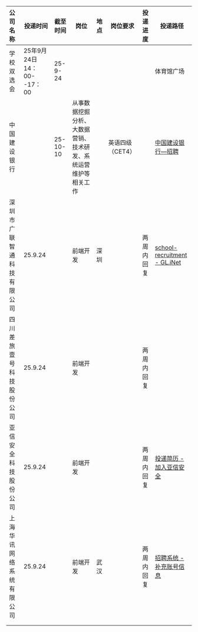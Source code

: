 | 公司名称                   | 投递时间                  | 截至时间 | 岗位                                                         | 地点 | 岗位要求         | 投递进度   | 投递路径                                                     |
| :------------------------- | ------------------------- | -------- | ------------------------------------------------------------ | ---- | ---------------- | :--------- | ------------------------------------------------------------ |
| 学校双选会                 | 25年9月24日14：00--17：00 | 25-9-24  |                                                              |      |                  |            | 体育馆广场                                                   |
| 中国建设银行               |                           | 25-10-10 | 从事数据挖掘分析、大数据营销、技术研发、系统运营维护等相关工作 |      | 英语四级（CET4） |            | [中国建设银行—招聘](https://job3.ccb.com/cn/job/job_detail.html?planId=2025090215596096&planPost=20250902164932664972&planType=XY&orgId=2028352&secondOrgId=8b1d218a255989dc012559a640b6005a&) |
| 深圳市广联智通科技有限公司 | 25.9.24                   |          | 前端开发                                                     | 深圳 |                  | 两周内回复 | [school-recruitment - GL.iNet](https://www.gl-inet.cn/school-recruitment-2025/?model=model-181) |
| 四川差旅壹号科技股份公司   | 25.9.24                   |          | 前端开发                                                     |      |                  | 两周内回复 |                                                              |
| 亚信安全科技股份公司       | 25.9.24                   |          | 前端开发                                                     |      |                  | 两周内回复 | [投递简历 - 加入亚信安全](https://asiainfo-sec.jobs.feishu.cn/campus/resume/7541006566381652270/apply) |
| 上海华讯网络系统有限公司   | 25.9.24                   |          | 前端开发                                                     | 武汉 |                  | 两周内回复 | [招聘系统 - 补充账号信息](https://careers.eccom.com.cn/CN/IS/Careers/login/UpdateRegisterInfoForm.asp) |
|                            |                           |          |                                                              |      |                  |            |                                                              |
|                            |                           |          |                                                              |      |                  |            |                                                              |

